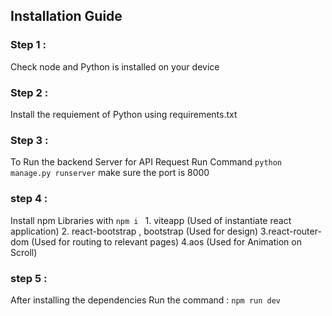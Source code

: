 ## Installation Guide 


### Step 1 : 
  Check node and Python is installed on your device 

### Step 2 : 
  Install the requiement of Python using requirements.txt

### Step 3 : 
  To Run the backend Server for API Request
  Run Command
  ` python manage.py runserver ` make sure the port is 8000

### step 4 : 
  Install npm Libraries with 
  `npm i `
    1. viteapp (Used of instantiate react application)
    2. react-bootstrap , bootstrap (Used for design)
    3.react-router-dom (Used for routing to relevant pages)
    4.aos (Used for Animation on Scroll)

### step 5 :
  After installing the dependencies
  Run the command :
  ` npm run dev `

